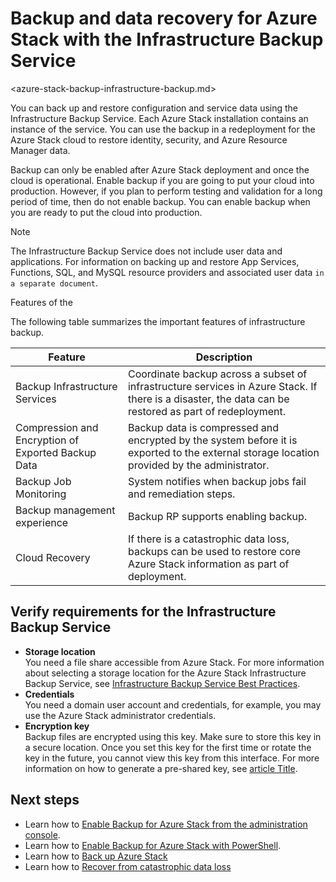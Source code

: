 # Backup and data recovery for Azure Stack with the Infrastructure Backup Service
<azure-stack-backup-infrastructure-backup.md>

You can back up and restore configuration and service data using the Infrastructure Backup Service. Each Azure Stack installation contains an instance of the service. You can use the backup in a redeployment for the Azure Stack cloud to restore identity, security, and Azure Resource Manager data.

Backup can only be enabled after Azure Stack deployment and once the cloud is operational. Enable backup if you are going to put your cloud into production. However, if you plan to perform testing and validation for a long period of time, then do not enable backup. You can enable backup when you are ready to put the cloud into production. 

> [!Note]  
> The Infrastructure Backup Service does not include user data and applications. For information on backing up and restore App Services, Functions, SQL, and MySQL resource providers and associated user data `in a separate document`.

Features of the 

The following table summarizes the important features of infrastructure backup.

| Feature                                            | Description                                                                                                                                                |
|----------------------------------------------------|------------------------------------------------------------------------------------------------------------------------------------------------------------|
| Backup Infrastructure Services                     | Coordinate backup across a subset of infrastructure services in Azure Stack. If there is a disaster, the data can be restored as part of redeployment. |
| Compression and Encryption of Exported Backup Data | Backup data is compressed and encrypted by the system before it is exported to the external storage location provided by the administrator.                |
| Backup Job Monitoring                              | System notifies when backup jobs fail and remediation steps.                                                                                                |
| Backup management experience                       | Backup RP supports enabling backup.                                                                                                                         |
| Cloud Recovery                                     | If there is a catastrophic data loss, backups can be used to restore core Azure Stack information as part of deployment.                                 |

## Verify requirements for the Infrastructure Backup Service

- **Storage location**  
  You need a file share accessible from Azure Stack. For more information about selecting a storage location for the Azure Stack Infrastructure Backup Service, see [Infrastructure Backup Service Best Practices](azure-stack-backup-best-pracitices.md).
- **Credentials**  
  You need a domain user account and credentials, for example, you may use the Azure Stack administrator credentials.
- **Encryption key**  
  Backup files are encrypted using this key. Make sure to store this key in a secure location. Once you set this key for the first time or rotate the key in the future, you cannot view this key from this interface. For more information on how to generate a pre-shared key, see [article Title](http://). 

## Next steps

- Learn how to [Enable Backup for Azure Stack from the administration console](azure-stack-backup-enablebackup-console.md).
- Learn how to [Enable Backup for Azure Stack with PowerShell](azure-stack-backup-enablebackup-powershell.md).
- Learn how to [Back up Azure Stack](azure-stack-backup-back-up-Azure-Stack.md)
- Learn how to [Recover from catastrophic data loss](azure-stack-backup-recover-data.md)
